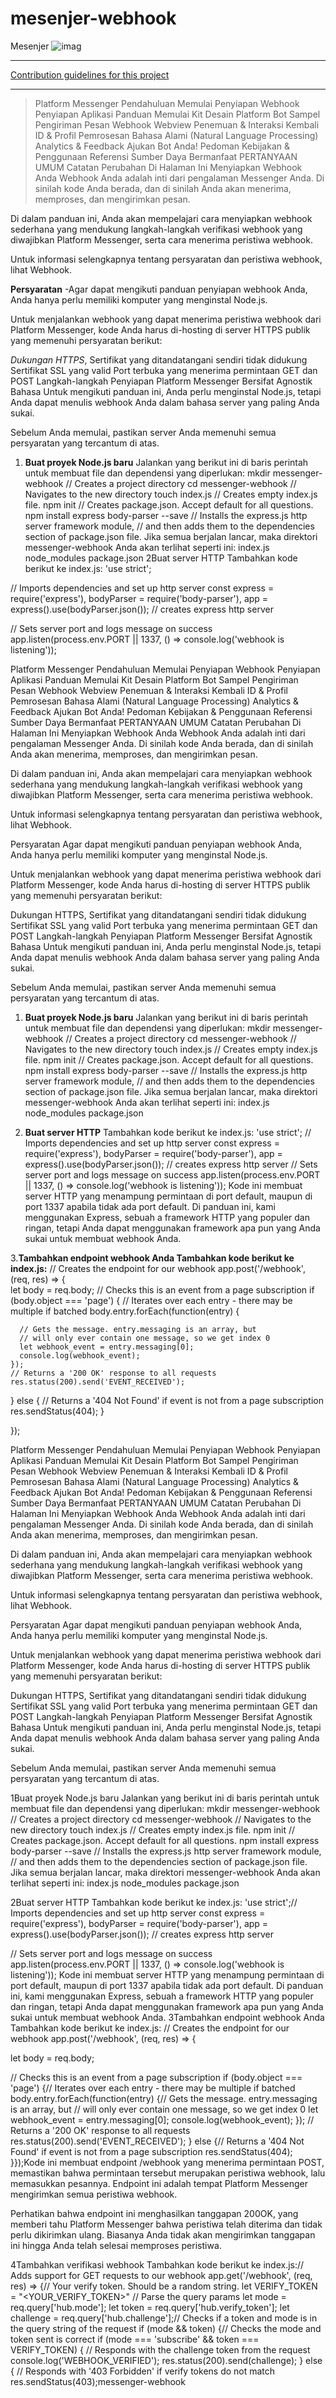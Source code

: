 # mesenjer-webhook
Mesenjer
![imag](https://github.com/SubAgen-Workplace-App/mesenjer-webhook/blob/master/Screenshot_2020-06-14-03-30-09.jpg)

----

[Contribution guidelines for this project](https://github.com/SubAgen-Workplace-App/mesenjer-webhook/blob/master/Index.js)

----



>Platform Messenger
Pendahuluan
Memulai
Penyiapan Webhook
Penyiapan Aplikasi
Panduan Memulai
Kit Desain Platform
Bot Sampel
Pengiriman Pesan
Webhook
Webview
Penemuan & Interaksi Kembali
ID & Profil
Pemrosesan Bahasa Alami (Natural Language Processing)
Analytics & Feedback
Ajukan Bot Anda!
Pedoman Kebijakan & Penggunaan
Referensi
Sumber Daya Bermanfaat
PERTANYAAN UMUM
Catatan Perubahan
Di Halaman Ini
Menyiapkan Webhook Anda
Webhook Anda adalah inti dari pengalaman Messenger Anda. Di sinilah kode Anda berada, dan di sinilah Anda akan menerima, memproses, dan mengirimkan pesan.

Di dalam panduan ini, Anda akan mempelajari cara menyiapkan webhook sederhana yang mendukung langkah-langkah verifikasi webhook yang diwajibkan Platform Messenger, serta cara menerima peristiwa webhook.

Untuk informasi selengkapnya tentang persyaratan dan peristiwa webhook, lihat Webhook.

**Persyaratan**
-Agar dapat mengikuti panduan penyiapan webhook Anda, Anda hanya perlu memiliki komputer yang menginstal Node.js.

Untuk menjalankan webhook yang dapat menerima peristiwa webhook dari Platform Messenger, kode Anda harus di-hosting di server HTTPS publik yang memenuhi persyaratan berikut:

*Dukungan HTTPS*, Sertifikat yang ditandatangani sendiri tidak didukung
Sertifikat SSL yang valid
Port terbuka yang menerima permintaan GET dan POST
Langkah-langkah Penyiapan
Platform Messenger Bersifat Agnostik Bahasa
Untuk mengikuti panduan ini, Anda perlu menginstal Node.js, tetapi Anda dapat menulis webhook Anda dalam bahasa server yang paling Anda sukai.

Sebelum Anda memulai, pastikan server Anda memenuhi semua persyaratan yang tercantum di atas.

1. **Buat proyek Node.js baru**
Jalankan yang berikut ini di baris perintah untuk membuat file dan dependensi yang diperlukan:
mkdir messenger-webhook // Creates a project directory cd messenger-webhook // Navigates to the new directory touch index.js // Creates empty index.js file. npm init // Creates package.json. Accept default for all questions. npm install express body-parser --save // Installs the express.js http server framework module, // and then adds them to the dependencies section of package.json file.
Jika semua berjalan lancar, maka direktori messenger-webhook Anda akan terlihat seperti ini:
index.js node_modules package.json
2Buat server HTTP
Tambahkan kode berikut ke index.js:
'use strict';

// Imports dependencies and set up http server
const
  express = require('express'),
  bodyParser = require('body-parser'),
  app = express().use(bodyParser.json()); // creates express http server

// Sets server port and logs message on success
app.listen(process.env.PORT || 1337, () => console.log('webhook is listening'));


Platform Messenger
Pendahuluan
Memulai
Penyiapan Webhook
Penyiapan Aplikasi
Panduan Memulai
Kit Desain Platform
Bot Sampel
Pengiriman Pesan
Webhook
Webview
Penemuan & Interaksi Kembali
ID & Profil
Pemrosesan Bahasa Alami (Natural Language Processing)
Analytics & Feedback
Ajukan Bot Anda!
Pedoman Kebijakan & Penggunaan
Referensi
Sumber Daya Bermanfaat
PERTANYAAN UMUM
Catatan Perubahan
Di Halaman Ini
Menyiapkan Webhook Anda
Webhook Anda adalah inti dari pengalaman Messenger Anda. Di sinilah kode Anda berada, dan di sinilah Anda akan menerima, memproses, dan mengirimkan pesan.

Di dalam panduan ini, Anda akan mempelajari cara menyiapkan webhook sederhana yang mendukung langkah-langkah verifikasi webhook yang diwajibkan Platform Messenger, serta cara menerima peristiwa webhook.

Untuk informasi selengkapnya tentang persyaratan dan peristiwa webhook, lihat Webhook.

Persyaratan
Agar dapat mengikuti panduan penyiapan webhook Anda, Anda hanya perlu memiliki komputer yang menginstal Node.js.

Untuk menjalankan webhook yang dapat menerima peristiwa webhook dari Platform Messenger, kode Anda harus di-hosting di server HTTPS publik yang memenuhi persyaratan berikut:

Dukungan HTTPS, Sertifikat yang ditandatangani sendiri tidak didukung
Sertifikat SSL yang valid
Port terbuka yang menerima permintaan GET dan POST
Langkah-langkah Penyiapan
Platform Messenger Bersifat Agnostik Bahasa
Untuk mengikuti panduan ini, Anda perlu menginstal Node.js, tetapi Anda dapat menulis webhook Anda dalam bahasa server yang paling Anda sukai.

Sebelum Anda memulai, pastikan server Anda memenuhi semua persyaratan yang tercantum di atas.

1. **Buat proyek Node.js baru**
Jalankan yang berikut ini di baris perintah untuk membuat file dan dependensi yang diperlukan:
mkdir messenger-webhook // Creates a project directory cd messenger-webhook // Navigates to the new directory touch index.js // Creates empty index.js file. npm init // Creates package.json. Accept default for all questions. npm install express body-parser --save // Installs the express.js http server framework module, // and then adds them to the dependencies section of package.json file.
Jika semua berjalan lancar, maka direktori messenger-webhook Anda akan terlihat seperti ini:
index.js node_modules package.json

2. **Buat server HTTP**
Tambahkan kode berikut ke index.js:
'use strict';
// Imports dependencies and set up http server
const
  express = require('express'),
  bodyParser = require('body-parser'),
  app = express().use(bodyParser.json()); // creates express http server
// Sets server port and logs message on success
app.listen(process.env.PORT || 1337, () => console.log('webhook is listening'));
Kode ini membuat server HTTP yang menampung permintaan di port default, maupun di port 1337 apabila tidak ada port default. Di panduan ini, kami menggunakan Express, sebuah a framework HTTP yang populer dan ringan, tetapi Anda dapat menggunakan framework apa pun yang Anda sukai untuk membuat webhook Anda.

3.**Tambahkan endpoint webhook Anda
Tambahkan kode berikut ke index.js:**
// Creates the endpoint for our webhook 
app.post('/webhook', (req, res) => {  
  let body = req.body;
  // Checks this is an event from a page subscription
  if (body.object === 'page') {
    // Iterates over each entry - there may be multiple if batched
    body.entry.forEach(function(entry) {

      // Gets the message. entry.messaging is an array, but 
      // will only ever contain one message, so we get index 0
      let webhook_event = entry.messaging[0];
      console.log(webhook_event);
    });
    // Returns a '200 OK' response to all requests
    res.status(200).send('EVENT_RECEIVED');
  } else {
    // Returns a '404 Not Found' if event is not from a page subscription
    res.sendStatus(404);
  }

});

Platform Messenger
Pendahuluan
Memulai
Penyiapan Webhook
Penyiapan Aplikasi
Panduan Memulai
Kit Desain Platform
Bot Sampel
Pengiriman Pesan
Webhook
Webview
Penemuan & Interaksi Kembali
ID & Profil
Pemrosesan Bahasa Alami (Natural Language Processing)
Analytics & Feedback
Ajukan Bot Anda!
Pedoman Kebijakan & Penggunaan
Referensi
Sumber Daya Bermanfaat
PERTANYAAN UMUM
Catatan Perubahan
Di Halaman Ini
Menyiapkan Webhook Anda
Webhook Anda adalah inti dari pengalaman Messenger Anda. Di sinilah kode Anda berada, dan di sinilah Anda akan menerima, memproses, dan mengirimkan pesan.

Di dalam panduan ini, Anda akan mempelajari cara menyiapkan webhook sederhana yang mendukung langkah-langkah verifikasi webhook yang diwajibkan Platform Messenger, serta cara menerima peristiwa webhook.

Untuk informasi selengkapnya tentang persyaratan dan peristiwa webhook, lihat Webhook.

Persyaratan
Agar dapat mengikuti panduan penyiapan webhook Anda, Anda hanya perlu memiliki komputer yang menginstal Node.js.

Untuk menjalankan webhook yang dapat menerima peristiwa webhook dari Platform Messenger, kode Anda harus di-hosting di server HTTPS publik yang memenuhi persyaratan berikut:

Dukungan HTTPS, Sertifikat yang ditandatangani sendiri tidak didukung
Sertifikat SSL yang valid
Port terbuka yang menerima permintaan GET dan POST
Langkah-langkah Penyiapan
Platform Messenger Bersifat Agnostik Bahasa
Untuk mengikuti panduan ini, Anda perlu menginstal Node.js, tetapi Anda dapat menulis webhook Anda dalam bahasa server yang paling Anda sukai.

Sebelum Anda memulai, pastikan server Anda memenuhi semua persyaratan yang tercantum di atas.

1Buat proyek Node.js baru
Jalankan yang berikut ini di baris perintah untuk membuat file dan dependensi yang diperlukan:
mkdir messenger-webhook // Creates a project directory cd messenger-webhook // Navigates to the new directory touch index.js // Creates empty index.js file. npm init // Creates package.json. Accept default for all questions. npm install express body-parser --save // Installs the express.js http server framework module, // and then adds them to the dependencies section of package.json file.
Jika semua berjalan lancar, maka direktori messenger-webhook Anda akan terlihat seperti ini:
index.js node_modules package.json

2Buat server HTTP
Tambahkan kode berikut ke index.js:
'use strict';// Imports dependencies and set up http server
const
  express = require('express'),
  bodyParser = require('body-parser'),
  app = express().use(bodyParser.json()); // creates express http server

// Sets server port and logs message on success
app.listen(process.env.PORT || 1337, () => console.log('webhook is listening'));
Kode ini membuat server HTTP yang menampung permintaan di port default, maupun di port 1337 apabila tidak ada port default. Di panduan ini, kami menggunakan Express, sebuah a framework HTTP yang populer dan ringan, tetapi Anda dapat menggunakan framework apa pun yang Anda sukai untuk membuat webhook Anda.
3Tambahkan endpoint webhook Anda
Tambahkan kode berikut ke index.js:
// Creates the endpoint for our webhook 
app.post('/webhook', (req, res) => {  
 
  let body = req.body;

  // Checks this is an event from a page subscription
  if (body.object === 'page') {// Iterates over each entry - there may be multiple if batched
    body.entry.forEach(function(entry) {// Gets the message. entry.messaging is an array, but 
      // will only ever contain one message, so we get index 0
      let webhook_event = entry.messaging[0];
      console.log(webhook_event); }); // Returns a '200 OK' response to all requests
    res.status(200).send('EVENT_RECEIVED'); } else {// Returns a '404 Not Found' if event is not from a page subscription
    res.sendStatus(404);
  }});Kode ini membuat endpoint /webhook yang menerima permintaan POST, memastikan bahwa permintaan tersebut merupakan peristiwa webhook, lalu memasukkan pesannya. Endpoint ini adalah tempat Platform Messenger mengirimkan semua peristiwa webhook.

Perhatikan bahwa endpoint ini menghasilkan tanggapan 200OK, yang memberi tahu Platform Messenger bahwa peristiwa telah diterima dan tidak perlu dikirimkan ulang. Biasanya Anda tidak akan mengirimkan tanggapan ini hingga Anda telah selesai memproses peristiwa.

4Tambahkan verifikasi webhook
Tambahkan kode berikut ke index.js:// Adds support for GET requests to our webhook
app.get('/webhook', (req, res) => {// Your verify token. Should be a random string.
  let VERIFY_TOKEN = "<YOUR_VERIFY_TOKEN>" // Parse the query params
  let mode = req.query['hub.mode'];
  let token = req.query['hub.verify_token'];
  let challenge = req.query['hub.challenge'];// Checks if a token and mode is in the query string of the request
  if (mode && token) {// Checks the mode and token sent is correct
    if (mode === 'subscribe' && token === VERIFY_TOKEN) {
 // Responds with the challenge token from the request
      console.log('WEBHOOK_VERIFIED');
      res.status(200).send(challenge);
    } else {
      // Responds with '403 Forbidden' if verify tokens do not match
      res.sendStatus(403);messenger-webhook
